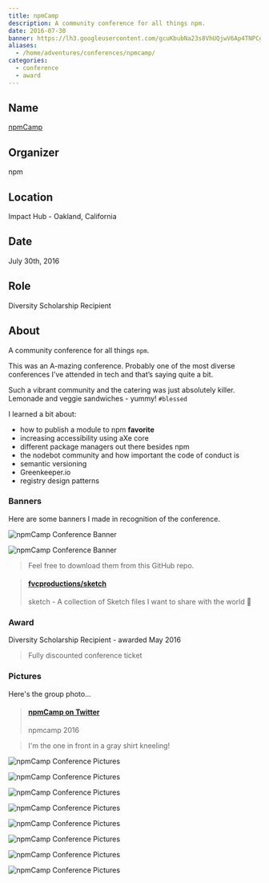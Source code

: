 ```yaml
---
title: npmCamp
description: A community conference for all things npm.
date: 2016-07-30
banner: https://lh3.googleusercontent.com/gcuKbubNa23s8VhUQjwV6Ap4TNPCgsQ_voyATdRB1guNN80neNsxSKGD7CHhWdj0Ipq90DbBJUbRzxpeK4sungH78xAOnPdd8C7dclkPoyAEdUCkUKLdHEqLvQ8jxdhi_hcYQlxQ94q9gclYFAsO4MEi6gR5Saxe1rffzo_f8nX5noZXcQ9nPdt4FwPMqmgQTboDr4Dxjs1jj3aAbtXAHLm45WabzIWYDdSXxLHzooQcwRc6mQFx-S2_211J_3dm2DjjwhQrBmejKSjT-HEkOncFdfr1EQJDeTF7hxY8aZaqYCQZsmU8QxwC-bRC1vBExhNnRlZ5hqkBjnUpKH9BC6QPHHhX3A6NXN9MRm4n0WR3Bowq34JR0yXxFlvAu5N00BY9VpRDcPY8koAErEH9Etj9qkMpYNK4ygM9Z_B9K28P4UI14cpquUSAD7o1TEU4IOtgCZT8LPdXITC6DAbnPrIHkDai00tAh9HjeQrU2x8XhJtmwZAXEcKed0aHXsLFxUY67GFIllx2wiRpXpzdUONxRYZtzUqL1rXRaL2yHgSPJddDcZWUvta7WYjoW1J6GJmARh2crSFUDD4ORh-qhAXnDKs5gYQ3-IcuDAXev0vn2ypjN27BMo17zjtAHfbK=w1292-h969-no
aliases:
  - /home/adventures/conferences/npmcamp/
categories:
  - conference
  - award
---
```


## Name

[npmCamp](https://npm.camp)

## Organizer

npm

## Location

Impact Hub - Oakland, California

## Date

July 30th, 2016

## Role

Diversity Scholarship Recipient

## About

A community conference for all things `npm`.

This was an A-mazing conference. Probably one of the most diverse conferences I’ve attended in tech and that’s saying quite a bit.

Such a vibrant community and the catering was just absolutely killer. Lemonade and veggie sandwiches - yummy! `#blessed`

I learned a bit about:

- how to publish a module to npm **favorite**
- increasing accessibility using aXe core
- different package managers out there besides npm
- the nodebot community and how important the code of conduct is
- semantic versioning
- Greenkeeper.io
- registry design patterns

### Banners

Here are some banners I made in recognition of the conference.

![npmCamp Conference Banner](https://lh3.googleusercontent.com/xmmYX5Ruca0hfr1PhHYj9Jvk5nhlVFwnFuKU3rDKAVVL6AeA0qDE8RntN3bvI5QOlOoooAiqklNezdQb7OHSNUPPOh_W3VN2DLn_UuIONVKhzwNxQHR1X7RbxkbEdp8EINCSRMHtMSu0edluiC2v8WKmHVYAUJCTAYfO5RPBSX7hjL5qbVG3v4i3dIWupRclmW7NUjALvwpz0BlhzbJ_w-I4jYYfaHkhyiv1_bbtT5U9PABqyVeJF81jnkzV5APCZ1kkHwlWtFCHyoi9T4_BkoTvdud90HxADlGEz0NEu2xM2IF81Czr6wU9y60dwrlj4tyFxRtyutDYkYFLU63MPDyyjxTuYSYNW6yunbOWqOb8pJ7U9RULiXOMBzBlnOzXFjbY78i8dX6W1qHwW5cX2vYcla8eO7UtK0k-Y-sWm8yBCChysZxlWrqcNR8M93Yj_GFcSKZlXaZZGK8lQ2Q2xMjShtLww6LvElT2krl8jkUq-VqIh6SoievBoZ7fmco_R8R8k7kBTdkyg-dtCu5GSaN5d6dipjKD_Y-CDkTKUoWojHA_Ajl2HJwylVOH3tNWXseLVXGSR9Eg2VaSoWxrY_RI2vR3YY1P3Aj4_G0kcDBJXeBuFf26tVs2_pRlZpiq=w2000-h500-no)

![npmCamp Conference Banner](https://lh3.googleusercontent.com/SZdYhl70NIQ5xH6l5kO0E3VRf81U7pf5y_Mk2poUB6pOuTAhyWR5GtOO4MPW0A27puvbKk0KgdGrEwYX258tIJlFaJcPSMiR8b-3pEgVOETGM4DQdcKwsLb6_8mKX9cHhQ_Pf_mavmi8FRh3KzQButkMhKHBo8AX26o7BYFWJHhwmJT8l35wrHw0-gzgA58iTpNzKO76rygstu24oqmqXhLL5mS8UhMf6DY-prJ9_LjcYWZxL0OK4wNIbSRaLLWUhmVewsH70T2A65l0OrNdkd3f8DBXNp3k6BqD3hRPbYpeovSfgbrPiPhAXJA2TURVMzV_QLBHj4aKr54VX8AIQqZQCDziA2ilkETE125I-hZsUJi9l53seTDhqPQb0Ef-HQi6aTo7eRgby3pAINx88yiWwFsPIQr6yoEZBOq6V91ai6wJemQVC7aQEHWAWMVzgfLPAV49IUyXkycbqnjzg9ax2aRHzn_kDSErGtIZWoLAfPwU2S3TXxtBnkIzAVICaMD01I5QWMn-4MD9-zt1Uu4MeGmhsWaSwPIKzmrQsyai_4lCA5los4NqNGMbcFqWHxnuvGPagdvw6sVzzpU-rHXHEh7mILtdGMgsbA8NE3HAunJ0QFmNbTT75ZP1G4-W=w2000-h500-no)

> Feel free to download them from this GitHub repo.

<blockquote class="embedly-card"><h4><a href="https://github.com/fvcproductions/sketch">fvcproductions/sketch</a></h4><p>sketch - A collection of Sketch files I want to share with the world 🎨</p></blockquote>
<script async src="//cdn.embedly.com/widgets/platform.js" charset="UTF-8"></script>

### Award

Diversity Scholarship Recipient - awarded May 2016

> Fully discounted conference ticket

### Pictures

Here's the group photo...

<blockquote class="embedly-card"><h4><a href="https://twitter.com/npmcamp/status/759563526465736704/photo/1">npmCamp on Twitter</a></h4><p>npmcamp 2016</p></blockquote>

> I'm the one in front in a gray shirt kneeling!

![npmCamp Conference Pictures](https://lh3.googleusercontent.com/RbwXxv8_A1KO7EBWzYwp_XLC7qxCOIeL9CttopAZWG2i-XcbxNiyPF7N6crEqECnwTtr1PTcDM998fP-iRzvuWplX_iEcU-Sju73KbaPjHuNsWy052AL5Z9ahb_JeANCeYCKf63qz83TaqBv_SHx-CbCMrwpZnwgO0IbMy0aWxLQtUMXZKjoL4pa2Dp-C-92qJOceMoWqReLI9KH5L4hrELi1-itB4saM-hAQ-bmjGjZPLxjAUiQsFSzgnmnit3pYduhhNg3UPNlAm1bQ6dUT2qO5F0n5JI6QvrPz3BG5PxJqwOQM0UP5eXX3Ii-69X_-nMipmZXobxkHuXLSf7JoICC4axrqcQkyIvdUUSD3npW_O_3XKrjAsGt1i4fZ9cX4t4z3E73SkseySEcfxRyJXV3aFR2E2hRChtoBWxjx7yPxqIoUv1YhVkL0t47oj9liVNGYriuat1kULA0WT6IvczV9j_Tv-d5VOERZLHnIMLvaem-Ynxf_c8RmkX0537oDZaryrNylR9edh4b1_2xqvWQJ-hQnMtcgkAj01xxG30yU47q1u-tKI9-dw7grlrESv9-LgwrDD36dx0wTQ8UVx2h-feSDSrCBmY_GubBfAgZpfl9nWmZLe63SkbLEfM5=w1292-h969-no)

![npmCamp Conference Pictures](https://lh3.googleusercontent.com/Avjs-pKxVn-aNa_s6GPttF1KrnTL8q_bBJ3eg0HBb66CAnn1XubJJRFiv2lOjVYJSfpzDuPfw9gHXK8hwJYUNdKKdwjtAAlRAsgi-LYzDzeotwyWQiRbQUhYHKhEgnCfSpPhWoVTHQ_ffjUEZVIrmEcHMJrNhlSrFJhLdbiX6aqrf6czZELXgNFE1g5OccnEF427BW703YWH5nfKm0PFnaAmwNErNQRFP4aKQMxxzy5ENk6RyHXfKIG5bJ6EBO-2c22F79l0alZJSNna-KNzcAc5D8zwzTLzh3cJT_GZM3Mbcm8_ryJDiQ2RpxzHe3v-owl3a9pD_Z6biSi6_C2r3_UwLcj8ZY4ik2yaUZ4h98LF8CtQf_cJcmaFFDMdk6qPE9xu4dFSHeGHyxrcyt7v2LoCnUs6Bqg-dZ3fZwhQElFN1HESNaawHOf4s-uv2jnR7erWCYlgPsOH2bi-MgTxLhQgrtSPdkhMPxq-FK8zjdUgFSjVOFGn18vLSyIjB6nfMz0th3kkxsp2csaa26HfnntYCwcfmykgIMSoD6YTmoh_g6eCizr1cK6fEqaqQfnsFK_3wxpf_Ok4DKuHrgTU35B7xYwz5DQEkuH6RobfVwfZz_4y5NZ88R3C0UtpkBvx=w1280-h960-no)

![npmCamp Conference Pictures](https://lh3.googleusercontent.com/pbSj8OgazQG4z_SisDpsnY2ibWeBywtZNuczUCXbXVe9syFrMGZpR-9auYub7tS6b2TPFqJkdhuBjB6gRc5if7DHBBVKepdbiTrps-W8DDMb-BxTaK-Q_g1gwFKnV6qxmS-czsb4argEghnLNVhzGJatWvRFEYHkQHJvSqzUMKVr7YCcICACVhwAxIY91-tkadu7U0RaPw1hYYAG0Vqc03h8Wvpb64iBfyAO8G3ZXiNaVF4Jd4Ot5S6uCegwBeoPAIZk5ABtgN7IW8FvkbtxgYW3IQ_8WMJH8KpSCRb8UAFqImkaEdJfc1Q7luhoKdRN-fQxgQxFtoVNEOiEEgDMKC_xUU8oSKQfUNunlNthzMmhQoTkwhNKqvA64a8MfjQnBrVTaMeXtpLUsnfgxdACH38A_I2t-DPdeVdw2hP7iSPTTxOo5waJR-9YkQbNulBhNR2vDWobMvOvr0H7pQXfrmQ4pQo9zEqbFXT3YkYa9n3WbTxcvOWhA5gJMzRWPe4xc3FN08Dr0I1EgUqJT-UfbRUJTfWGUO717FS4qTweR9A1n8E13PQfPgpglGvt4eBxky9fl6E2WYYbCw7CxEhttP1sw6o0YA0A12xD0IRjtx2F3ShPv-j5DCNoIQLzgTx-=w1292-h969-no)

![npmCamp Conference Pictures](https://lh3.googleusercontent.com/SaMaL2Jd5vQ30kZrQv9fiu7Pn_016EgzktGizKsRAWjYa-FHZ9C8rg-HC_xoiChGiFO3RJdA-ed1XhmhZK8O0Z3kDR4lLAzzRGV5-Q41xaSdxzovnvqJ-uEvY46TrIvS37XmrGt_QNjcTZe2pUiwNdgxEuMuH6tBb5k_tFGR0629elY8x4wB-KwqjLr8xzGHIzcHaEDBwLwco4hjXbU8MN8OoPSaFgpIM6Mj7AWeuAsgTTIw6irMeurpyuiwriU8cahEJqdPkkBrV3jUtSEM8jg2Koc7nBJ7yYyAFnCO_1uvr8JMb_ReI3ZE318Vw6_OOsCh95ETvnb-ULnwadaH4t9pWrqLVb_YxPr6HRDva-WKjshiMtDLQhVmUQF9eIk0yWoWd3zXrwL6xHfGZVYURIDi3AzBMr--_jBmrNwey4Fse4bg09lYNrtyuHoyHQg6OjGAAcEd6cCGfw7W1olOYPuoUJejqzTHRRjt87aZ2_YG-Fr4m82pbCbhDiOtCUjwXBQlPWmj-gVu60A38kW4UivyZ_mva4ZtSV1qpuVJNd_S7XHYuTB9oy1hfoJIFwKYBY__Xa6wdFgGCleImiN5bTBKG_9u5TmpIL5fYaDDOUcK2nYk8A5xLnzojfGKSYig=w1292-h969-no)

![npmCamp Conference Pictures](https://lh3.googleusercontent.com/5Rd1Z-IDbSCAMrSOIvaxVjt3pn4Ur4cPFdc4m_PawSGOm7A_G5S8zWsdsumBtohr3bGkMSb-QXLJ1aA5B5MPGAJxBfEUpg5Sh4-JC8ke4oI8TXLyNE39BEdQOQKwQlgktDr6PUwd-lgyZbyMVmaCIZrKxMwucc_7NRl910nivYI34Ou97arKDKTexwV6vFzauDEql-aoTHQsIYJeh2OYLQ-Sho5aNgzjwRKucTi-hHG-yeouiW0rMC4oZFcfbGxxm0XjrIdp7R3qT7iaSvUsaoCG7LqHO3j9yfd50qsOavOvSaG04j3vOIYshqXais_Swj7dVcj_KZIEhGHRivcbrKNJDGr20mArpkmaEJklPqQv8fA6W8HjDkBGP1e1jtGQKpEEYl-_Nvblx8a38uCxVW_JlGIbfJi0OG89wjFIVQ4WDCmG9g4W7Vp006HZSpc2Nzy4oaup5GxbHBxehCjt5UdqH1bgxPGzLKhnCo9xSEasHX49rb0ZG7iDLARTWmSfAnk0zrvemn8sCX9LtEpvHnBBMv5PrRGRAJd2XEXB77pmlVtpCCvLLvEulZqDE0p4GTpxvXy-u8M-ONQPFdOCdo0kvPZY_F876BAFcZJJQ9k5zxgoEIp4Jd9CBhLyiTzM=w1292-h969-no)

![npmCamp Conference Pictures](https://lh3.googleusercontent.com/UglV9pFZMR0IBhHeYdwBh-dKWl91NFQ7ciPq3mDY_a6_U4Af_4gYF2nszMPLlOiEg_TJNxkwZeb_xAjKIGe4zrQWzejhUCPli37I4oBE_fiFQXmUepF-IUDPyIPAFlcSGvowynxIOHN2uZVABOUxbswDkLkPMSXjG-irsT9hHc5gHJDxpkR6epd-SuKsjFZzrGybsN7RfKTEFakZZenUu2couKK8MDoII5y1qnFTv1O4zV7MNhTJyXAMm_5cak0SW2Io2WlbUvGMFxzpII0mb2_fedzjLn3zQutOopPcD-WKgU3sKkqTxi1sjWhJfgfGG_u8RJXWqIfw0uWmMzt4554759q-i6YmaCmdn2myd2G1koSk_fzBx8VgFMuKEnVRUXcVn3bF7iLCXws1TawZ6U5qcBVb1882bAoyHZasat2Ue6f3eCQnqnyFIfTUSKFUAWmBht6bv8Kksu6UvpWshknJZwYEBRiCCNdvY5Dv2VOjbkqU6z3poJBcs6qLy5iQR6KnyZDUM7al2rx-6saxnI2vdWv8m-5Ie1PMpP-3irLmRvuW7QqFbZhOCOQPQUtc1MabS0ZHBYr8esv0wsiri9FHeCh6JQo2J8dWUyaPqfGfg41BMsIqoiHpnWUzJ5UO=w727-h969-no)

![npmCamp Conference Pictures](https://lh3.googleusercontent.com/SdprgWMNaiXpGzoHV6uOjO9tTu2XuX1nhzqnjk31CeYkxNoA3NLWsewhT1VotTTdh8IRwXIz3KeoIrVHlLXmLNWQrW2o4rvxH7_foGKWRMgFZn1DOFpdkfKx9pShAwANodzi9Le6QAAfWx4lY3wPGdWdaeqxGIBT7v0R9-eW4aurF7fky9Y0nzznJTLOBYYmV7yzG2An0Kv0LWUMBXq1kJuHQZWHWbDk26Zcp-Jg7rSDqQw4tXxpWSn4jK6ZocExZKyo1dk-BMq7WAnaqKkL2-j1I4lc42F0URfHosIVqizlMRHORWzpBqKKoDtld92bMyEcsfqiJUTgmyb_BkndDFvVj1EyiUJRKQ8CXDu63gYaznNLlPEjnWnKoXFn834Uk_p1minODut7DC89W8jlrnn4OpsjzGjaInr6uCBOQLk6Kw7SnKZQE4TJ54Y0piVHbMQPIDVal6sNcXog6zNMiYwNn_s_QcKf_g1r3LHn5YvMQHpfeataNI1mgZZnDs2C-oMoUC5o3rNt_iSFe0nRA9KPoQZ4ewpsAPduPgwclFAcPisRMN6vH_bT9uAQQoXc3bxpcOd5DhYm3U-0AlexDbJ4POdRQAxP_uONAYa6WDRqE4cYgc_nbnmxmo0fthH6=w1292-h969-no)

![npmCamp Conference Pictures](https://lh3.googleusercontent.com/tb4Esz9jExjtuNzrHRBwYKB6CVU-Q0sS-4-XwoLBd3Wt8p-azU2gl5l3QGsVVuoiUYdY0T98UL9d4wlyqpksdtoEy57TFbkWXarh6SU4ydi6gkutGAk-eZ_X-WfNqQ1JUeBE85HXLB4QGO3qlmyxYI6AbWKqFRg3VDjBAvP55fOaovM-xOOsIWpmKuRIbqDen_is6M6eufJ14AEUkscYbVsruBMLgk_wwV-5ct6i_PFqi4HU7-1ObFkAyKeOwL7a2i4PNVpzi374VFLsfEVu2LjsDh_rvdNmASDU45WE1eBBxhQkgrLWVAwAxKHrQTe47deQI6DOL7MImS5QcxXWKNg2AbvfDoEMmIqCbEO_6h__HNzfpzm8uj64-cIAD_4ky5JK1ZozmmB_lW_FOeDe9we6a5dt7h14c0cHkNqCazGYoIoFBSmPL0APGRSxC91IwMh6op6oLEYhGwEpRVmyD4Zzln6gjT5S7dGu57KZGKkYVB1QYxQy3BsXo9V2ySSvUzNbUsiTvzfFcDmXlbagmkyJRhB1OOQggkeZduxtSpjsIZsd0eAVL6-vqR4b1ZESeG22LCnfwdKiGGu01K7YWmxkWVu8zt0xdDQNYlw21WsPWSorHeP4VjDhTO1WjOLy=w293-h220-no)
